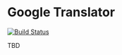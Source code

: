 # Google Translator

[![Build Status](https://api.travis-ci.org/smpavlenko/aws-google-translator.svg?branch=master)](https://travis-ci.org/smpavlenko/aws-google-translator)


TBD